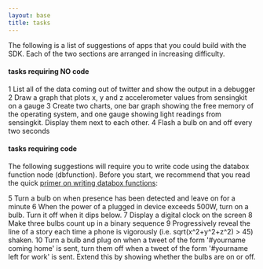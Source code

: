 ```yaml
---
layout: base
title: tasks
---
```


The following is a list of suggestions of apps that you could build with the SDK. Each of the two sections are arranged in increasing difficulty.

#### tasks requiring NO code

1 List all of the data coming out of twitter and show the output in a debugger
2 Draw a graph that plots x, y and z accelerometer values from sensingkit on a gauge
3 Create two charts, one bar graph showing the free memory of the operating system, and one gauge showing light readings from sensingkit.  Display them next to each other.
4 Flash a bulb on and off every two seconds

#### tasks requiring code

The following suggestions will require you to write code using the databox function node (dbfunction).  Before you start, we recommend that you read the quick [primer on writing databox functions](/tutorials/functions):

5 Turn a bulb on when presence has been detected and leave on for a minute
6 When the power of a plugged in device exceeds 500W, turn on a bulb.  Turn it off when it dips below.
7 Display a digital clock on the screen
8 Make three bulbs count up in a binary sequence
9 Progressively reveal the line of a story each time a phone is vigorously (i.e. sqrt(x^2+y^2+z^2) > 45) shaken.
10 Turn a bulb and plug on when a tweet of the form '#yourname coming home' is sent, turn them off when a tweet of the form '#yourname left for work' is sent.  Extend this by showing whether the bulbs are on or off.  